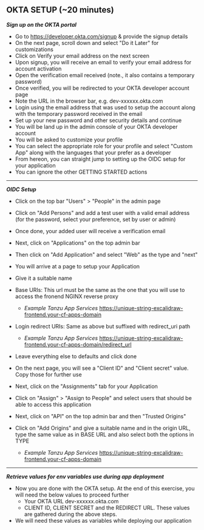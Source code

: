 ## OKTA SETUP (~20 minutes)

***Sign up on the OKTA portal*** 
  * Go to https://developer.okta.com/signup & provide the signup details
  * On the next page, scroll down and select "Do it Later" for customizations
  * Click on Verify your email address on the next screen
  * Upon signup, you will receive an email to verify your email address for account activation
  * Open the verification email received (note., it also contains a temporary password)
  * Once verified, you will be redirected to your OKTA developer account page
  * Note the URL in the browser bar, e.g. dev-xxxxxx.okta.com
  * Login using the email address that was used to setup the account along with the temporary password received in the email
  * Set up your new password and other security details and continue
  * You will be land up in the admin console of your OKTA developer account
  * You will be asked to customize your profile
  * You can select the appropriate role for your profile and select "Custom App" along with the languages that your prefer as a developer
  * From hereon, you can straight jump to setting up the OIDC setup for your application
  * You can ignore the other GETTING STARTED actions

----
***OIDC Setup***

  * Click on the top bar "Users" > "People" in the admin page
  * Click on "Add Persons" and add a test user with a valid email address (for the password, select your preference, set by user or admin)
  * Once done, your added user will receive a verification email
  * Next, click on "Applications" on the top admin bar
  * Then click on "Add Application" and select "Web" as the type and "next"
  * You will arrive at a page to setup your Application
  * Give it a suitable name
  * Base URIs: This url must be the same as the one that you will use to access the fronend NGINX reverse proxy
    * *Example Tanzu App Services* <https://unique-string-excalidraw-frontend.your-cf-apps-domain>
  * Login redirect URIs: Same as above but suffixed with redirect_uri path
    * *Example Tanzu App Services* <https://unique-string-excalidraw-frontend.your-cf-apps-domain/redirect_url>
 
  * Leave everything else to defaults and click done
  * On the next page, you will see a "Client ID" and "Client secret" value. Copy those for further use
  * Next, click on the "Assignments" tab for your Application
  * Click on "Assign" > "Assign to People" and select users that should be able to access this application
  * Next, click on "API" on the top admin bar and then "Trusted Origins"
  * Click on "Add Origins" and give a suitable name and in the origin URL, type the same value as in BASE URL and also select both the options in TYPE
    * *Example Tanzu App Services* <https://unique-string-excalidraw-frontend.your-cf-apps-domain>

----
***Retrieve values for env variables use during app deployment***

  * Now you are done with the OKTA setup. At the end of this exercise, you will need the below values to proceed further
    * Your OKTA URL dev-xxxxxx.okta.com
    * CLIENT ID, CLIENT SECRET and the REDIRECT URL. These values are gathered during the above steps.
  * We will need these values as variables while deploying our application
